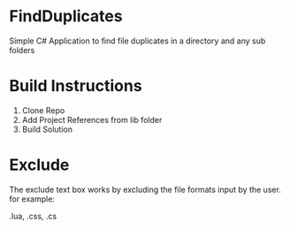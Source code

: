 # FindDuplicates
 Simple C# Application to find file duplicates in a directory and any sub folders


# Build Instructions

1. Clone Repo
2. Add Project References from lib folder
3. Build Solution

# Exclude

The exclude text box works by excluding the file formats input by the user.
for example:

.lua, .css, .cs
